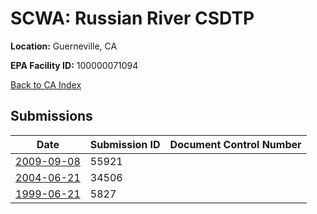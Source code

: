 # SCWA: Russian River CSDTP

**Location:** Guerneville, CA

**EPA Facility ID:** 100000071094

[Back to CA Index](../../index.md)

## Submissions

| Date | Submission ID | Document Control Number |
|------|--------------|-------------------------|
| [2009-09-08](submissions/55921.md) | 55921 |  |
| [2004-06-21](submissions/34506.md) | 34506 |  |
| [1999-06-21](submissions/5827.md) | 5827 |  |
